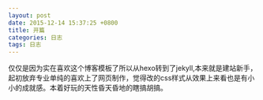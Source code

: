 ```yaml
---
layout: post
date: 2015-12-14 15:37:25 +0800
title: 开篇
categories: 日志
tags: 日志
---
```

仅仅是因为实在喜欢这个博客模板了所以从hexo转到了jekyll,本来就是建站新手，起初放弃专业单纯的喜欢上了网页制作，觉得改的css样式从效果上来看也是有小小的成就感。本着好玩的天性昏天昏地的瞎搞胡搞。
